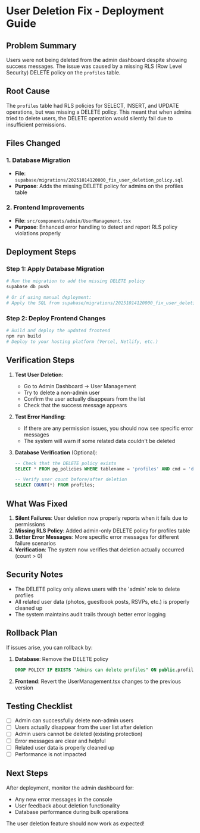 # User Deletion Fix - Deployment Guide

## Problem Summary
Users were not being deleted from the admin dashboard despite showing success messages. The issue was caused by a missing RLS (Row Level Security) DELETE policy on the `profiles` table.

## Root Cause
The `profiles` table had RLS policies for SELECT, INSERT, and UPDATE operations, but was missing a DELETE policy. This meant that when admins tried to delete users, the DELETE operation would silently fail due to insufficient permissions.

## Files Changed

### 1. Database Migration
- **File**: `supabase/migrations/20251014120000_fix_user_deletion_policy.sql`
- **Purpose**: Adds the missing DELETE policy for admins on the profiles table

### 2. Frontend Improvements  
- **File**: `src/components/admin/UserManagement.tsx`
- **Purpose**: Enhanced error handling to detect and report RLS policy violations properly

## Deployment Steps

### Step 1: Apply Database Migration
```bash
# Run the migration to add the missing DELETE policy
supabase db push

# Or if using manual deployment:
# Apply the SQL from supabase/migrations/20251014120000_fix_user_deletion_policy.sql
```

### Step 2: Deploy Frontend Changes
```bash
# Build and deploy the updated frontend
npm run build
# Deploy to your hosting platform (Vercel, Netlify, etc.)
```

## Verification Steps

1. **Test User Deletion**:
   - Go to Admin Dashboard → User Management
   - Try to delete a non-admin user
   - Confirm the user actually disappears from the list
   - Check that the success message appears

2. **Test Error Handling**:
   - If there are any permission issues, you should now see specific error messages
   - The system will warn if some related data couldn't be deleted

3. **Database Verification** (Optional):
   ```sql
   -- Check that the DELETE policy exists
   SELECT * FROM pg_policies WHERE tablename = 'profiles' AND cmd = 'd';
   
   -- Verify user count before/after deletion
   SELECT COUNT(*) FROM profiles;
   ```

## What Was Fixed

1. **Silent Failures**: User deletion now properly reports when it fails due to permissions
2. **Missing RLS Policy**: Added admin-only DELETE policy for profiles table  
3. **Better Error Messages**: More specific error messages for different failure scenarios
4. **Verification**: The system now verifies that deletion actually occurred (count > 0)

## Security Notes

- The DELETE policy only allows users with the 'admin' role to delete profiles
- All related user data (photos, guestbook posts, RSVPs, etc.) is properly cleaned up
- The system maintains audit trails through better error logging

## Rollback Plan

If issues arise, you can rollback by:

1. **Database**: Remove the DELETE policy
   ```sql
   DROP POLICY IF EXISTS "Admins can delete profiles" ON public.profiles;
   ```

2. **Frontend**: Revert the UserManagement.tsx changes to the previous version

## Testing Checklist

- [ ] Admin can successfully delete non-admin users
- [ ] Users actually disappear from the user list after deletion
- [ ] Admin users cannot be deleted (existing protection)
- [ ] Error messages are clear and helpful
- [ ] Related user data is properly cleaned up
- [ ] Performance is not impacted

## Next Steps

After deployment, monitor the admin dashboard for:
- Any new error messages in the console
- User feedback about deletion functionality
- Database performance during bulk operations

The user deletion feature should now work as expected!
